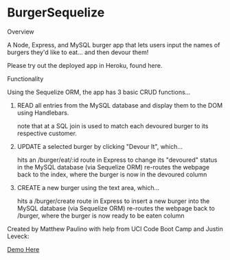 # BurgerSequelize

Overview

A Node, Express, and MySQL burger app that lets users input the names of burgers they'd like to eat... and then devour them!

Please try out the deployed app in Heroku, found here.

Functionality

Using the Sequelize ORM, the app has 3 basic CRUD functions...

1. READ all entries from the MySQL database and display them to the DOM using Handlebars.

   note that at a SQL join is used to match each devoured burger to its respective customer.

2. UPDATE a selected burger by clicking "Devour It", which...

   hits an /burger/eat/:id route in Express to change its "devoured" status in the MySQL database (via Sequelize ORM)
   re-routes the webpage back to the index, where the burger is now in the devoured column

3. CREATE a new burger using the text area, which...

   hits a /burger/create route in Express to insert a new burger into the MySQL database (via Sequelize ORM)
   re-routes the webpage back to /burger, where the burger is now ready to be eaten column

Created by Matthew Paulino with help from UCI Code Boot Camp and Justin Leveck:

[Demo Here](https://matthew-sequelize-burger.herokuapp.com)
